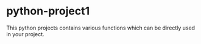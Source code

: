 # python-project1

This python projects contains various functions which can be directly used in your project.

